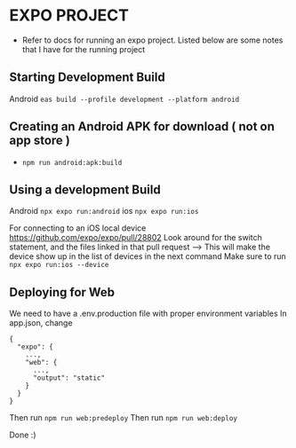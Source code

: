 # EXPO PROJECT

- Refer to docs for running an expo project. Listed below are some notes that I have for the running project

## Starting Development Build

Android `eas build --profile development --platform android`

## Creating an Android APK for download ( not on app store )

- `npm run android:apk:build`

## Using a development Build

Android `npx expo run:android`
ios `npx expo run:ios`

For connecting to an iOS local device https://github.com/expo/expo/pull/28802
Look around for the switch statement, and the files linked in that pull request
--> This will make the device show up in the list of devices in the next command
Make sure to run `npx expo run:ios --device`

## Deploying for Web

We need to have a .env.production file with proper environment variables
In app.json, change

```
{
  "expo": {
    ...,
    "web": {
      ...,
      "output": "static"
    }
  }
}
```

Then run `npm run web:predeploy`
Then run `npm run web:deploy`

Done :)
